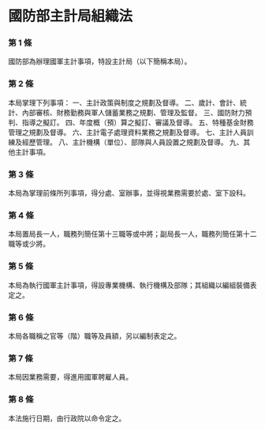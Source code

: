 # 國防部主計局組織法

### 第 1 條

國防部為辦理國軍主計事項，特設主計局（以下簡稱本局）。

### 第 2 條

本局掌理下列事項：
一、主計政策與制度之規劃及督導。
二、歲計、會計、統計、內部審核、財務勤務與軍人儲蓄業務之規劃、管理及監督。
三、國防財力預判、指導之擬訂。
四、年度概（預）算之擬訂、審議及督導。
五、特種基金財務管理之規劃及督導。
六、主計電子處理資料業務之規劃及督導。
七、主計人員訓練及經歷管理。
八、主計機構（單位）、部隊與人員設置之規劃及督導。
九、其他主計事項。

### 第 3 條

本局為掌理前條所列事項，得分處、室辦事，並得視業務需要於處、室下設科。

### 第 4 條

本局置局長一人，職務列簡任第十三職等或中將；副局長一人，職務列簡任第十二職等或少將。

### 第 5 條

本局為執行國軍主計事項，得設專業機構、執行機構及部隊；其組織以編組裝備表定之。

### 第 6 條

本局各職稱之官等（階）職等及員額，另以編制表定之。

### 第 7 條

本局因業務需要，得進用國軍聘雇人員。

### 第 8 條

本法施行日期，由行政院以命令定之。
